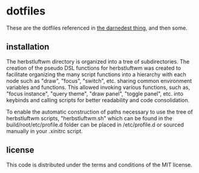 # dotfiles

These are the dotfiles referenced in
[the darnedest thing](http://thedarnedestthing.com/colophon), and then
some.

## installation

The herbstluftwm directory is organized into a tree of subdirectories. 
The creation of the pseudo DSL functions for herbstluftwm was created to 
facilitate organizing the many script functions into a hierarchy with 
each node such as "draw", "focus", "switch", etc. sharing common 
environment variables and functions. This allowed invoking various 
functions, such as, "focus instance", "query theme", "draw panel", 
"toggle panel", etc. into keybinds and calling scripts for better 
readability and code consolidation.

To enable the automatic construction of paths necessary to use the tree 
of herbstluftwm scripts, "herbstluftwm.sh" which can be found in the 
build/root/etc/profile.d folder can be placed in /etc/profile.d or 
sourced manually in your .xinitrc script.

## license

This code is distributed under the terms and conditions of the MIT
license.
